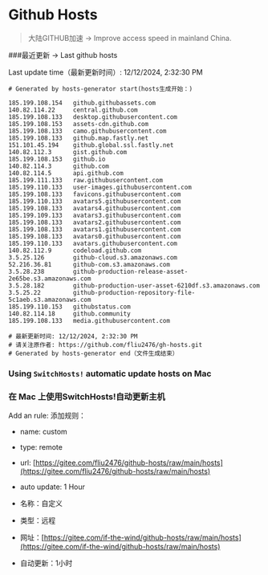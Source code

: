 # Github Hosts

>大陆GITHUB加速 -> Improve access speed in mainland China. 

###最近更新  -> Last github hosts

Last update time（最新更新时间）: 12/12/2024, 2:32:30 PM

```base
# Generated by hosts-generator start(hosts生成开始：) 

185.199.108.154   github.githubassets.com
140.82.114.22     central.github.com
185.199.108.133   desktop.githubusercontent.com
185.199.108.153   assets-cdn.github.com
185.199.108.133   camo.githubusercontent.com
185.199.108.133   github.map.fastly.net
151.101.45.194    github.global.ssl.fastly.net
140.82.112.3      gist.github.com
185.199.108.153   github.io
140.82.114.3      github.com
140.82.114.5      api.github.com
185.199.111.133   raw.githubusercontent.com
185.199.110.133   user-images.githubusercontent.com
185.199.108.133   favicons.githubusercontent.com
185.199.110.133   avatars5.githubusercontent.com
185.199.108.133   avatars4.githubusercontent.com
185.199.109.133   avatars3.githubusercontent.com
185.199.108.133   avatars2.githubusercontent.com
185.199.108.133   avatars1.githubusercontent.com
185.199.108.133   avatars0.githubusercontent.com
185.199.110.133   avatars.githubusercontent.com
140.82.112.9      codeload.github.com
3.5.25.126        github-cloud.s3.amazonaws.com
52.216.36.81      github-com.s3.amazonaws.com
3.5.28.238        github-production-release-asset-2e65be.s3.amazonaws.com
3.5.28.182        github-production-user-asset-6210df.s3.amazonaws.com
3.5.25.22         github-production-repository-file-5c1aeb.s3.amazonaws.com
185.199.110.153   githubstatus.com
140.82.114.18     github.community
185.199.108.133   media.githubusercontent.com

# 最新更新时间: 12/12/2024, 2:32:30 PM
# 请关注原作者: https://github.com/fliu2476/gh-hosts.git
# Generated by hosts-generator end（文件生成结束）
```

### Using `SwitchHosts!` automatic update hosts on Mac
### **在 Mac 上使用SwitchHosts!自动更新主机**
Add an rule:
添加规则：
- name: custom
- type: remote
- url: [https://gitee.com/fliu2476/github-hosts/raw/main/hosts](https://gitee.com/fliu2476/github-hosts/raw/main/hosts)
- auto update: 1 Hour

- 名称：自定义
- 类型：远程
- 网址：[https://gitee.com/if-the-wind/github-hosts/raw/main/hosts](https://gitee.com/if-the-wind/github-hosts/raw/main/hosts)
- 自动更新：1小时

